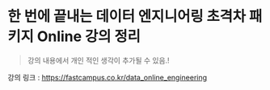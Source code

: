 한 번에 끝내는 데이터 엔지니어링 초격차 패키지 Online 강의 정리
===

> 강의 내용에서 개인 적인 생각이 추가될 수 있음.!

강의 링크 : https://fastcampus.co.kr/data_online_engineering
